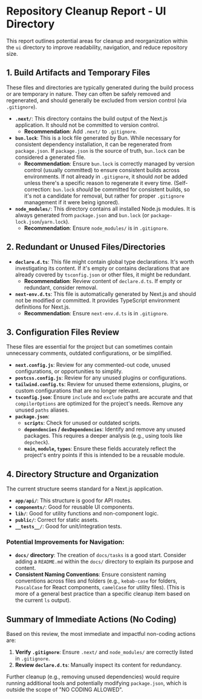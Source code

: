 # Repository Cleanup Report - UI Directory

This report outlines potential areas for cleanup and reorganization within the `ui` directory to improve readability, navigation, and reduce repository size.

## 1. Build Artifacts and Temporary Files

These files and directories are typically generated during the build process or are temporary in nature. They can often be safely removed and regenerated, and should generally be excluded from version control (via `.gitignore`).

*   **`.next/`**: This directory contains the build output of the Next.js application. It should not be committed to version control.
    *   **Recommendation**: Add `.next/` to `.gitignore`.
*   **`bun.lock`**: This is a lock file generated by Bun. While necessary for consistent dependency installation, it can be regenerated from `package.json`. If `package.json` is the source of truth, `bun.lock` can be considered a generated file.
    *   **Recommendation**: Ensure `bun.lock` is correctly managed by version control (usually committed) to ensure consistent builds across environments. If not already in `.gitignore`, it should *not* be added unless there's a specific reason to regenerate it every time. (Self-correction: `bun.lock` *should* be committed for consistent builds, so it's not a candidate for removal, but rather for proper `.gitignore` management if it were being ignored).
*   **`node_modules/`**: This directory contains all installed Node.js modules. It is always generated from `package.json` and `bun.lock` (or `package-lock.json`/`yarn.lock`).
    *   **Recommendation**: Ensure `node_modules/` is in `.gitignore`.

## 2. Redundant or Unused Files/Directories

*   **`declare.d.ts`**: This file might contain global type declarations. It's worth investigating its content. If it's empty or contains declarations that are already covered by `tsconfig.json` or other files, it might be redundant.
    *   **Recommendation**: Review content of `declare.d.ts`. If empty or redundant, consider removal.
*   **`next-env.d.ts`**: This file is automatically generated by Next.js and should not be modified or committed. It provides TypeScript environment definitions for Next.js.
    *   **Recommendation**: Ensure `next-env.d.ts` is in `.gitignore`.

## 3. Configuration Files Review

These files are essential for the project but can sometimes contain unnecessary comments, outdated configurations, or be simplified.

*   **`next.config.js`**: Review for any commented-out code, unused configurations, or opportunities to simplify.
*   **`postcss.config.js`**: Review for any unused plugins or configurations.
*   **`tailwind.config.ts`**: Review for unused theme extensions, plugins, or custom configurations that are no longer relevant.
*   **`tsconfig.json`**: Ensure `include` and `exclude` paths are accurate and that `compilerOptions` are optimized for the project's needs. Remove any unused `paths` aliases.
*   **`package.json`**:
    *   **`scripts`**: Check for unused or outdated scripts.
    *   **`dependencies` / `devDependencies`**: Identify and remove any unused packages. This requires a deeper analysis (e.g., using tools like `depcheck`).
    *   **`main`, `module`, `types`**: Ensure these fields accurately reflect the project's entry points if this is intended to be a reusable module.

## 4. Directory Structure and Organization

The current structure seems standard for a Next.js application.

*   **`app/api/`**: This structure is good for API routes.
*   **`components/`**: Good for reusable UI components.
*   **`lib/`**: Good for utility functions and non-component logic.
*   **`public/`**: Correct for static assets.
*   **`__tests__/`**: Good for unit/integration tests.

### Potential Improvements for Navigation:

*   **`docs/` directory**: The creation of `docs/tasks` is a good start. Consider adding a `README.md` within the `docs/` directory to explain its purpose and content.
*   **Consistent Naming Conventions**: Ensure consistent naming conventions across files and folders (e.g., `kebab-case` for folders, `PascalCase` for React components, `camelCase` for utility files). (This is more of a general best practice than a specific cleanup item based on the current `ls` output).

## Summary of Immediate Actions (No Coding)

Based on this review, the most immediate and impactful non-coding actions are:

1.  **Verify `.gitignore`**: Ensure `.next/` and `node_modules/` are correctly listed in `.gitignore`.
2.  **Review `declare.d.ts`**: Manually inspect its content for redundancy.

Further cleanup (e.g., removing unused dependencies) would require running additional tools and potentially modifying `package.json`, which is outside the scope of "NO CODING ALLOWED".
